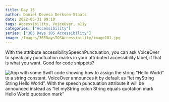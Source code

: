 ```yaml
---
title: Day 13
author: Daniel Devesa Derksen-Staats
date: 2022-05-31 09:10
tags: Accessibility, VoiceOver, a11y
categories: ["Accessibility"]
series: ["365 Days iOS Accessibility"]
image: /Images/365DaysIOSAccessibility/image181.jpg
---
```


With the attribute accessibilitySpeechPunctuation, you can ask VoiceOver to speak any punctuation marks in your attributed accessibility label, if that is what you want. Good for code snippets?

![App with some Swift code showing how to assign the string “Hello World” to a string constant. VoiceOver announces it by default as “let myString String Hello World”. With the speech punctuation attribute it will be announced instead as “let myString colon String equals quotation mark Hello World quotation mark”](/Images/365DaysIOSAccessibility/image181.jpg)